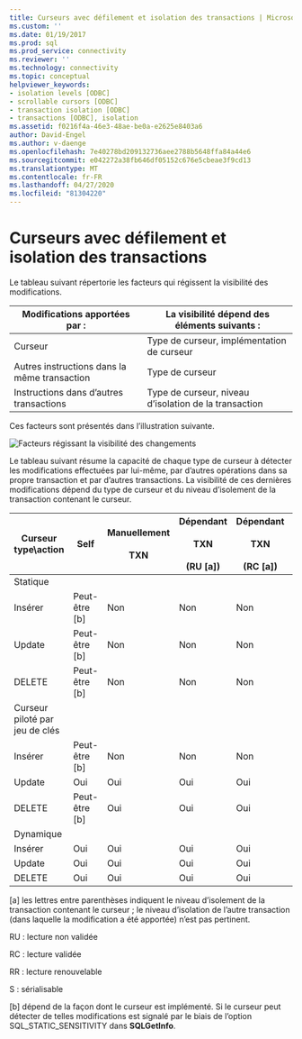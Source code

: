 ```yaml
---
title: Curseurs avec défilement et isolation des transactions | Microsoft Docs
ms.custom: ''
ms.date: 01/19/2017
ms.prod: sql
ms.prod_service: connectivity
ms.reviewer: ''
ms.technology: connectivity
ms.topic: conceptual
helpviewer_keywords:
- isolation levels [ODBC]
- scrollable cursors [ODBC]
- transaction isolation [ODBC]
- transactions [ODBC], isolation
ms.assetid: f0216f4a-46e3-48ae-be0a-e2625e8403a6
author: David-Engel
ms.author: v-daenge
ms.openlocfilehash: 7e40278bd209132736aee2788b5648ffa84a44e6
ms.sourcegitcommit: e042272a38fb646df05152c676e5cbeae3f9cd13
ms.translationtype: MT
ms.contentlocale: fr-FR
ms.lasthandoff: 04/27/2020
ms.locfileid: "81304220"
---
```

# <a name="scrollable-cursors-and-transaction-isolation"></a>Curseurs avec défilement et isolation des transactions
Le tableau suivant répertorie les facteurs qui régissent la visibilité des modifications.  
  
|Modifications apportées par :|La visibilité dépend des éléments suivants :|  
|----------------------|----------------------------|  
|Curseur|Type de curseur, implémentation de curseur|  
|Autres instructions dans la même transaction|Type de curseur|  
|Instructions dans d’autres transactions|Type de curseur, niveau d’isolation de la transaction|  
  
 Ces facteurs sont présentés dans l’illustration suivante.  
  
 ![Facteurs régissant la visibilité des changements](../../../odbc/reference/develop-app/media/pr23.gif "pr23")  
  
 Le tableau suivant résume la capacité de chaque type de curseur à détecter les modifications effectuées par lui-même, par d’autres opérations dans sa propre transaction et par d’autres transactions. La visibilité de ces dernières modifications dépend du type de curseur et du niveau d’isolement de la transaction contenant le curseur.  
  
|Curseur type\action|Self|Manuellement<br /><br /> TXN|Dépendant<br /><br /> TXN<br /><br /> (RU [a])|Dépendant<br /><br /> TXN<br /><br /> (RC [a])|Dépendant<br /><br /> TXN<br /><br /> (RR [a])|Dépendant<br /><br /> TXN<br /><br /> (S [a])|  
|-------------------------|----------|-----------------|----------------------------------|----------------------------------|----------------------------------|---------------------------------|  
|Statique|||||||  
|Insérer|Peut-être [b]|Non|Non|Non|Non|Non|  
|Update|Peut-être [b]|Non|Non|Non|Non|Non|  
|DELETE|Peut-être [b]|Non|Non|Non|Non|Non|  
|Curseur piloté par jeu de clés|||||||  
|Insérer|Peut-être [b]|Non|Non|Non|Non|Non|  
|Update|Oui|Oui|Oui|Oui|Non|Non|  
|DELETE|Peut-être [b]|Oui|Oui|Oui|Non|Non|  
|Dynamique|||||||  
|Insérer|Oui|Oui|Oui|Oui|Oui|Non|  
|Update|Oui|Oui|Oui|Oui|Non|Non|  
|DELETE|Oui|Oui|Oui|Oui|Non|Non|  
  
 [a] les lettres entre parenthèses indiquent le niveau d’isolement de la transaction contenant le curseur ; le niveau d’isolation de l’autre transaction (dans laquelle la modification a été apportée) n’est pas pertinent.  
  
 RU : lecture non validée  
  
 RC : lecture validée  
  
 RR : lecture renouvelable  
  
 S : sérialisable  
  
 [b] dépend de la façon dont le curseur est implémenté. Si le curseur peut détecter de telles modifications est signalé par le biais de l’option SQL_STATIC_SENSITIVITY dans **SQLGetInfo**.
